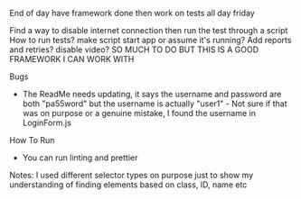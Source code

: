 End of day have framework done then work on tests all day friday

Find a way to disable internet connection then run the test through a script
How to run tests? make script start app or assume it's running?
Add reports and retries?
disable video?
SO MUCH TO DO BUT THIS IS A GOOD FRAMEWORK I CAN WORK WITH

Bugs

- The ReadMe needs updating, it says the username and password are both "pa55word" but the username is actually "user1" - Not sure if that was on purpose or a genuine mistake, I found the username in LoginForm.js

How To Run

- You can run linting and prettier

Notes:
I used different selector types on purpose just to show my understanding of finding elements based on class, ID, name etc
